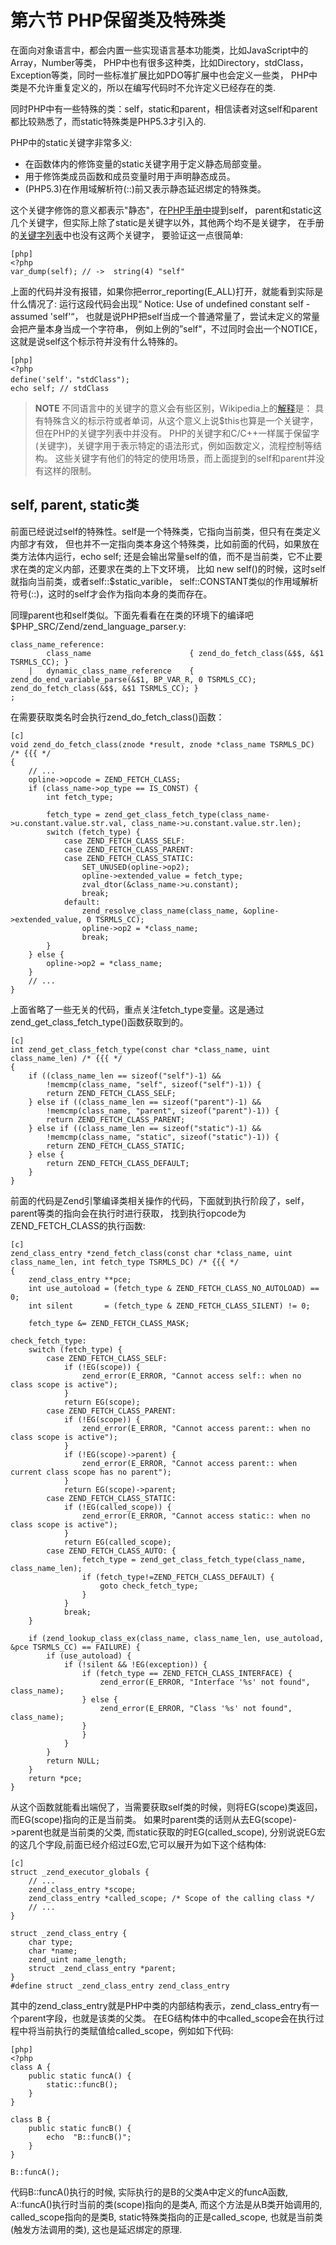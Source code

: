 # 第六节 PHP保留类及特殊类
在面向对象语言中，都会内置一些实现语言基本功能类，比如JavaScript中的Array，Number等类，
PHP中也有很多这种类，比如Directory，stdClass，Exception等类，同时一些标准扩展比如PDO等扩展中也会定义一些类，
PHP中类是不允许重复定义的，所以在编写代码时不允许定义已经存在的类.

同时PHP中有一些特殊的类：self，static和parent，相信读者对这self和parent都比较熟悉了，而static特殊类是PHP5.3才引入的.

PHP中的static关键字非常多义:

* 在函数体内的修饰变量的static关键字用于定义静态局部变量。
* 用于修饰类成员函数和成员变量时用于声明静态成员。
* (PHP5.3)在作用域解析符(::)前又表示静态延迟绑定的特殊类。

这个关键字修饰的意义都表示"静态"，在[PHP手册中](http://cn.php.net/manual/en/language.oop5.paamayim-nekudotayim.php)提到self，
parent和static这几个关键字，但实际上除了static是关键字以外，其他两个均不是关键字，
在手册的[关键字列表](http://cn.php.net/manual/en/reserved.keywords.php)中也没有这两个关键字，
要验证这一点很简单:

	[php]
	<?php
	var_dump(self); // ->  string(4) "self"

上面的代码并没有报错，如果你把error_reporting(E_ALL)打开，就能看到实际是什么情况了:
运行这段代码会出现“ Notice: Use of undefined constant self - assumed 'self'“，
也就是说PHP把self当成一个普通常量了，尝试未定义的常量会把产量本身当成一个字符串，
例如上例的”self"，不过同时会出一个NOTICE，这就是说self这个标示符并没有什么特殊的。

	[php]
	<?php
	define('self'，"stdClass");
	echo self; // stdClass

>**NOTE**
>不同语言中的关键字的意义会有些区别，Wikipedia上的[解释](http://en.wikipedia.org/wiki/Keyword_(computer_programming))是：
>具有特殊含义的标示符或者单词，从这个意义上说$this也算是一个关键字，但在PHP的关键字列表中并没有。
>PHP的关键字和C/C++一样属于保留字(关键字)，关键字用于表示特定的语法形式，例如函数定义，流程控制等结构。
>这些关键字有他们的特定的使用场景，而上面提到的self和parent并没有这样的限制。


## self, parent, static类
前面已经说过self的特殊性。self是一个特殊类，它指向当前类，但只有在类定义内部才有效，
但也并不一定指向类本身这个特殊类，比如前面的代码，如果放在类方法体内运行，echo self; 
还是会输出常量self的值，而不是当前类，它不止要求在类的定义内部，还要求在类的上下文环境，
比如 new self()的时候，这时self就指向当前类，或者self::$static_varible，
self::CONSTANT类似的作用域解析符号(::)，这时的self才会作为指向本身的类而存在。

同理parent也和self类似。下面先看看在在类的环境下的编译吧$PHP_SRC/Zend/zend_language_parser.y:

	class_name_reference:
			class_name                      { zend_do_fetch_class(&$$, &$1 TSRMLS_CC); }
		|   dynamic_class_name_reference    { zend_do_end_variable_parse(&$1, BP_VAR_R, 0 TSRMLS_CC); zend_do_fetch_class(&$$, &$1 TSRMLS_CC); }
	;

在需要获取类名时会执行zend_do_fetch_class()函数：

	[c]
	void zend_do_fetch_class(znode *result, znode *class_name TSRMLS_DC) /* {{{ */
	{
		// ...
		opline->opcode = ZEND_FETCH_CLASS;
		if (class_name->op_type == IS_CONST) {
			int fetch_type;

			fetch_type = zend_get_class_fetch_type(class_name->u.constant.value.str.val, class_name->u.constant.value.str.len);
			switch (fetch_type) {
				case ZEND_FETCH_CLASS_SELF:
				case ZEND_FETCH_CLASS_PARENT:
				case ZEND_FETCH_CLASS_STATIC:
					SET_UNUSED(opline->op2);
					opline->extended_value = fetch_type;
					zval_dtor(&class_name->u.constant);
					break;
				default:
					zend_resolve_class_name(class_name, &opline->extended_value, 0 TSRMLS_CC);
					opline->op2 = *class_name;
					break;
			}
		} else {
			opline->op2 = *class_name;
		}
		// ...
	}

上面省略了一些无关的代码，重点关注fetch_type变量。这是通过zend_get_class_fetch_type()函数获取到的。

	[c]
	int zend_get_class_fetch_type(const char *class_name, uint class_name_len) /* {{{ */
	{
		if ((class_name_len == sizeof("self")-1) &&
			!memcmp(class_name, "self", sizeof("self")-1)) {
			return ZEND_FETCH_CLASS_SELF;
		} else if ((class_name_len == sizeof("parent")-1) &&
			!memcmp(class_name, "parent", sizeof("parent")-1)) {
			return ZEND_FETCH_CLASS_PARENT;
		} else if ((class_name_len == sizeof("static")-1) &&
			!memcmp(class_name, "static", sizeof("static")-1)) {
			return ZEND_FETCH_CLASS_STATIC;
		} else {
			return ZEND_FETCH_CLASS_DEFAULT;
		}
	}

前面的代码是Zend引擎编译类相关操作的代码，下面就到执行阶段了，self，parent等类的指向会在执行时进行获取，
找到执行opcode为ZEND_FETCH_CLASS的执行函数:

	[c]
	zend_class_entry *zend_fetch_class(const char *class_name, uint class_name_len, int fetch_type TSRMLS_DC) /* {{{ */
	{
		zend_class_entry **pce;
		int use_autoload = (fetch_type & ZEND_FETCH_CLASS_NO_AUTOLOAD) == 0;
		int silent       = (fetch_type & ZEND_FETCH_CLASS_SILENT) != 0;

		fetch_type &= ZEND_FETCH_CLASS_MASK;

	check_fetch_type:
		switch (fetch_type) {
			case ZEND_FETCH_CLASS_SELF:
				if (!EG(scope)) {
					zend_error(E_ERROR, "Cannot access self:: when no class scope is active");
				}
				return EG(scope);
			case ZEND_FETCH_CLASS_PARENT:
				if (!EG(scope)) {
					zend_error(E_ERROR, "Cannot access parent:: when no class scope is active");
				}
				if (!EG(scope)->parent) {
					zend_error(E_ERROR, "Cannot access parent:: when current class scope has no parent");
				}
				return EG(scope)->parent;
			case ZEND_FETCH_CLASS_STATIC:
				if (!EG(called_scope)) {
					zend_error(E_ERROR, "Cannot access static:: when no class scope is active");
				}
				return EG(called_scope);
			case ZEND_FETCH_CLASS_AUTO: {
					fetch_type = zend_get_class_fetch_type(class_name, class_name_len);
					if (fetch_type!=ZEND_FETCH_CLASS_DEFAULT) {
						goto check_fetch_type;
					}
				}
				break;
		}

		if (zend_lookup_class_ex(class_name, class_name_len, use_autoload, &pce TSRMLS_CC) == FAILURE) {
			if (use_autoload) {
				if (!silent && !EG(exception)) {
					if (fetch_type == ZEND_FETCH_CLASS_INTERFACE) {
						zend_error(E_ERROR, "Interface '%s' not found", class_name);
					} else {
						zend_error(E_ERROR, "Class '%s' not found", class_name);
					}
					}
				}
			}
			return NULL;
		}
		return *pce;
	}

从这个函数就能看出端倪了，当需要获取self类的时候，则将EG(scope)类返回，而EG(scope)指向的正是当前类。
如果时parent类的话则从去EG(scope)->parent也就是当前类的父类, 而static获取的时EG(called_scope),
分别说说EG宏的这几个字段,前面已经介绍过EG宏,它可以展开为如下这个结构体:

	[c]
	struct _zend_executor_globals {
		// ...
		zend_class_entry *scope;
		zend_class_entry *called_scope; /* Scope of the calling class */
		// ...
	}

	struct _zend_class_entry {
		char type;
		char *name;
		zend_uint name_length;
		struct _zend_class_entry *parent;
	}
	#define struct _zend_class_entry zend_class_entry

其中的zend_class_entry就是PHP中类的内部结构表示，zend_class_entry有一个parent字段，也就是该类的父类。
在EG结构体中的中called_scope会在执行过程中将当前执行的类赋值给called_scope，例如如下代码:

	[php]
	<?php
	class A {
		public static funcA() {
			static::funcB();
		}
	}

	class B {
		public static funcB() {
			echo  "B::funcB()";
		}
	}

	B::funcA();

代码B::funcA()执行的时候, 实际执行的是B的父类A中定义的funcA函数, A::funcA()执行时当前的类(scope)指向的是类A,
而这个方法是从B类开始调用的, called_scope指向的是类B, static特殊类指向的正是called_scope, 也就是当前类(触发方法调用的类),
这也是延迟绑定的原理.

